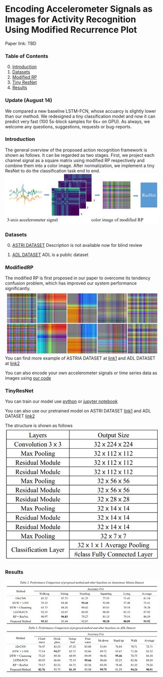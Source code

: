 # Encoding Accelerometer Signals as Images for Activity Recognition Using Modified Recurrence Plot

Paper link: TBD
### Table of Contents
0. [Introduction](#introduction)
0. [Datasets](#datasets)
0. [Modified RP](#modifiedRP)
0. [Tiny ResNet](#tinyResNet)
0. [Results](#results)

### Update (August 14)
We compared a new baseline LSTM-FCN, whose accuarcy is slightly lower than our method. We redesigned a tiny classification model and now it can predict very fast (100 5s-block samples for 6s+ on GPU). As always, we welcome any questions, suggestions, requests or bug-reports. 

### Introduction

The general overview of the proposed action recognition framework is shown as follows. It can be regarded as two stages. First, we project each channel signal as a square matrix using modified RP respectively and combine them into a color image. After normalization, we implement a tiny ResNet to do the classification task end to end. 
![Framework](Figures/Framework.png)
### Datasets

0. [ASTRI DATASET](https://github.com/lulujianjie/HAR_Using_ModifiedRP/tree/master/Datasets/MotionData)
Description is not available now for blind review

0. [ADL DATASET](https://archive.ics.uci.edu/ml/datasets/Dataset+for+ADL+Recognition+with+Wrist-worn+Accelerometer)
ADL is a public dataset
### ModifiedRP
The modified RP is first proposed in our paper to overcome its tendency confusion problem, which has improved our system performance significantly.
![RP](Figures/RP.png)
You can find more example of ASTRIA DATASET at [link1](https://github.com/lulujianjie/HAR_Using_ModifiedRP/tree/master/Datasets/Data%20Visualization/MotionData_modifiedRP) and ADL DATASET at [link2](https://github.com/lulujianjie/HAR_Using_ModifiedRP/tree/master/Datasets/Data%20Visualization/ADL_modifiedRP)

You can also encode your own accelerometer signals or time series data as images using [our code](https://github.com/lulujianjie/HAR_Using_ModifiedRP/blob/master/Model/encoding/RP-forADL.py)
	
### TinyResNet
You can train our model use [python](https://github.com/lulujianjie/HAR_Using_ModifiedRP/blob/master/Model/ResNet.py) or [jupyter notebook](https://github.com/lulujianjie/HAR_Using_ModifiedRP/blob/master/Model/ResNet.ipynb)

You can also use our pretrained model on ASTRI DATASET [link1]() and ADL DATASET [link2]() 

The structure is shown as follows
![RP](Figures/ResNet.png)
### Results
![RP](Figures/Results.png)
